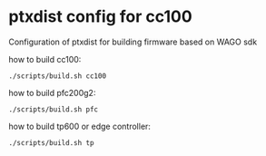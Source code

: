 # ptxdist config for cc100
Configuration of ptxdist for building firmware based on WAGO sdk

how to build cc100:
```
./scripts/build.sh cc100
```

how to build pfc200g2:
```
./scripts/build.sh pfc
```

how to build tp600 or edge controller:
```
./scripts/build.sh tp
```
